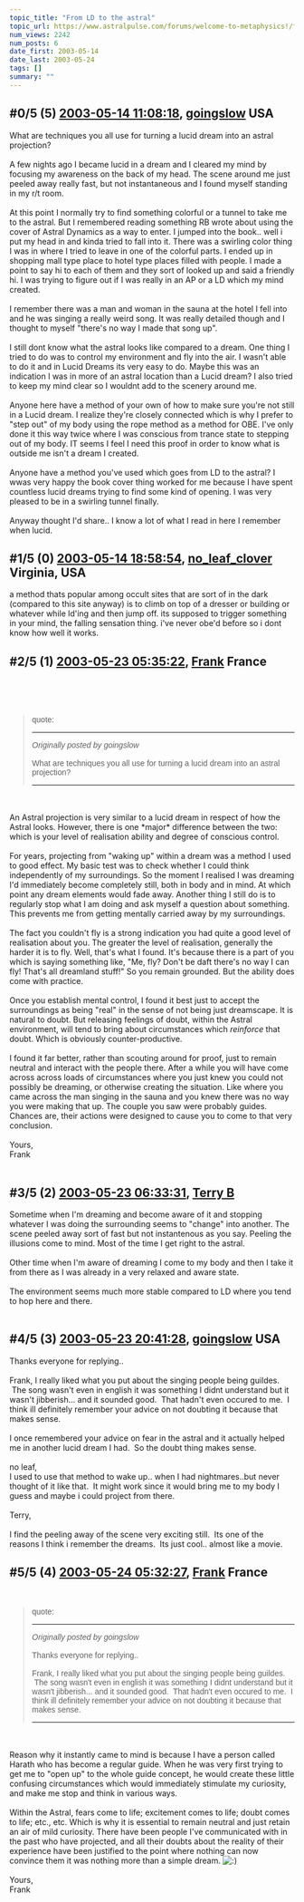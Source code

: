 ```yaml
---
topic_title: "From LD to the astral"
topic_url: https://www.astralpulse.com/forums/welcome-to-metaphysics!/from-ld-to-the-astral
num_views: 2242
num_posts: 6
date_first: 2003-05-14
date_last: 2003-05-24
tags: []
summary: ""
---
```


## \#0/5 (5) [2003-05-14 11:08:18](https://www.astralpulse.com/forums/index.php?msg=120274), [goingslow](https://www.astralpulse.com/forums/profile/?u=1529) USA ##
<section>
What are techniques you all use for turning a lucid dream into an astral projection?
<br>
<br>
A few nights ago I became lucid in a dream and I cleared my mind by focusing my awareness on the back of my head. The scene around me just peeled away really fast, but not instantaneous and I found myself standing in my r/t room.
<br>
<br>
At this point I normally try to find something colorful or a tunnel to take me to the astral. But I remembered reading something RB wrote about using the cover of Astral Dynamics as a way to enter. I jumped into the book.. well i put my head in and kinda tried to fall into it. There was a swirling color thing I was in where I tried to leave in one of the colorful parts. I ended up in shopping mall type place to hotel type places filled with people. I made a point to say hi to each of them and they sort of looked up and said a friendly hi. I was trying to figure out if I was really in an AP or a LD which my mind created.
<br>
<br>
I remember there was a man and woman in the sauna at the hotel I fell into and he was singing a really weird song. It was really detailed though and I thought to myself "there's no way I made that song up".
<br>
<br>
I still dont know what the astral looks like compared to a dream. One thing I tried to do was to control my environment and fly into the air. I wasn't able to do it and in Lucid Dreams its very easy to do. Maybe this was an indication I was in more of an astral location than a Lucid dream? I also tried to keep my mind clear so I wouldnt add to the scenery around me.
<br>
<br>
Anyone here have a method of your own of how to make sure you're not still in a Lucid dream. I realize they're closely connected which is why I prefer to "step out" of my body using the rope method as a method for OBE. I've only done it this way twice where I was conscious from trance state to stepping out of my body. IT seems I feel I need this proof in order to know what is outside me isn't a dream I created.
<br>
<br>
Anyone have a method you've used which goes from LD to the astral? I wwas very happy the book cover thing worked for me because I have spent countless lucid dreams trying to find some kind of opening. I was very pleased to be in a swirling tunnel finally.
<br>
<br>
Anyway thought I'd share.. I know a lot of what I read in here I remember when lucid.
</section>

## \#1/5 (0) [2003-05-14 18:58:54](https://www.astralpulse.com/forums/index.php?msg=31324), [no_leaf_clover](https://www.astralpulse.com/forums/profile/?u=1764) Virginia, USA ##
<section>
a method thats popular among occult sites that are sort of in the dark (compared to this site anyway) is to climb on top of a dresser or building or whatever while ld'ing and then jump off. its supposed to trigger something in your mind, the falling sensation thing. i've never obe'd before so i dont know how well it works.
</section>

## \#2/5 (1) [2003-05-23 05:35:22](https://www.astralpulse.com/forums/index.php?msg=31923), [Frank](https://www.astralpulse.com/forums/profile/?u=359) France ##
<section>
<br>
<br>
<br>
<blockquote id='"quote"'>
 <font face='"Arial"' id='"quote"' size='"1"'>
  quote:
  <hr height='"1"' id='"quote"' noshade=""/>
  <i>
   Originally posted by goingslow
  </i>
  <br>
  <br>
  What are techniques you all use for turning a lucid dream into an astral projection?
  <hr height='"1"' id='"quote"' noshade=""/>
 </font>
</blockquote>
<br>
<br>
An Astral projection is very similar to a lucid dream in respect of how the Astral looks. However, there is one *major* difference between the two: which is your level of realisation ability and degree of conscious control.
<br>
<br>
For years, projecting from "waking up" within a dream was a method I used to good effect. My basic test was to check whether I could think independently of my surroundings. So the moment I realised I was dreaming I'd immediately become completely still, both in body and in mind. At which point any dream elements would fade away. Another thing I still do is to regularly stop what I am doing and ask myself a question about something. This prevents me from getting mentally carried away by my surroundings.
<br>
<br>
The fact you couldn't fly is a strong indication you had quite a good level of realisation about you. The greater the level of realisation, generally the harder it is to fly. Well, that's what I found. It's because there is a part of you which is saying something like, "Me, fly? Don't be daft there's no way I can fly! That's all dreamland stuff!" So you remain grounded. But the ability does come with practice.
<br>
<br>
Once you establish mental control, I found it best just to accept the surroundings as being "real" in the sense of not being just dreamscape. It is natural to doubt. But releasing feelings of doubt, within the Astral environment, will tend to bring about circumstances which
<i>
 reinforce
</i>
that doubt. Which is obviously counter-productive.
<br>
<br>
I found it far better, rather than scouting around for proof, just to remain neutral and interact with the people there. After a while you will have come across across loads of circumstances where you just knew you could not possibly be dreaming, or otherwise creating the situation. Like where you came across the man singing in the sauna and you knew there was no way you were making that up. The couple you saw were probably guides. Chances are, their actions were designed to cause you to come to that very conclusion.
<br>
<br>
Yours,
<br>
Frank
<br>
<br>
</section>

## \#3/5 (2) [2003-05-23 06:33:31](https://www.astralpulse.com/forums/index.php?msg=31926), [Terry B](https://www.astralpulse.com/forums/profile/?u=2199)  ##
<section>
Sometime when I'm dreaming and become aware of it and stopping whatever I was doing the surrounding seems to "change" into another. The scene peeled away sort of fast but not instantenous as you say. Peeling the illusions come to mind. Most of the time I get right to the astral.
<br>
<br>
Other time when I'm aware of dreaming I come to my body and then I take it from there as I was already in a very relaxed and aware state.
<br>
<br>
The environment seems much more stable compared to LD where you tend to hop here and there.
<br>
<br>
</section>

## \#4/5 (3) [2003-05-23 20:41:28](https://www.astralpulse.com/forums/index.php?msg=31978), [goingslow](https://www.astralpulse.com/forums/profile/?u=1529) USA ##
<section>
Thanks everyone for replying..
<br>
<br>
Frank, I really liked what you put about the singing people being guildes.  The song wasn't even in english it was something I didnt understand but it wasn't jibberish... and it sounded good.  That hadn't even occured to me.  I think ill definitely remember your advice on not doubting it because that makes sense.
<br>
<br>
I once remembered your advice on fear in the astral and it actually helped me in another lucid dream I had.  So the doubt thing makes sense.
<br>
<br>
no leaf,
<br>
I used to use that method to wake up.. when I had nightmares..but never thought of it like that.  It might work since it would bring me to my body I guess and maybe i could project from there.
<br>
<br>
Terry,
<br>
<br>
I find the peeling away of the scene very exciting still.  Its one of the reasons I think i remember the dreams.  Its just cool.. almost like a movie.
</section>

## \#5/5 (4) [2003-05-24 05:32:27](https://www.astralpulse.com/forums/index.php?msg=32008), [Frank](https://www.astralpulse.com/forums/profile/?u=359) France ##
<section>
<br>
<blockquote id='"quote"'>
 <font face='"Arial"' id='"quote"' size='"1"'>
  quote:
  <hr height='"1"' id='"quote"' noshade=""/>
  <i>
   Originally posted by goingslow
  </i>
  <br>
  <br>
  Thanks everyone for replying..
  <br>
  <br>
  Frank, I really liked what you put about the singing people being guildes.  The song wasn't even in english it was something I didnt understand but it wasn't jibberish... and it sounded good.  That hadn't even occured to me.  I think ill definitely remember your advice on not doubting it because that makes sense.
  <hr height='"1"' id='"quote"' noshade=""/>
 </font>
</blockquote>
<br>
<br>
Reason why it instantly came to mind is because I have a person called Harath who has become a regular guide. When he was very first trying to get me to "open up" to the whole guide concept, he would create these little confusing circumstances which would immediately stimulate my curiosity, and make me stop and think in various ways.
<br>
<br>
Within the Astral, fears come to life; excitement comes to life; doubt comes to life; etc., etc. Which is why it is essential to remain neutral and just retain an air of mild curiosity. There have been people I've communicated with in the past who have projected, and all their doubts about the reality of their experience have been justified to the point where nothing can now convince them it was nothing more than a simple dream.
<img alt=":)" class="smiley" src="https://www.astralpulse.com/forums/Smileys/fugue/smiley.png" title="Smiley"/>
<br>
<br>
Yours,
<br>
Frank
<br>
<br>
</section>